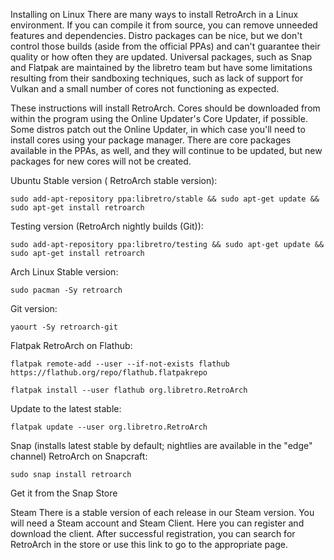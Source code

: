 Installing on Linux
There are many ways to install RetroArch in a Linux environment.
If you can compile it from source, you can remove
unneeded features and dependencies.
Distro packages can be nice, but we don't control
those builds (aside from the official PPAs) and can't
guarantee their quality or how often they are updated.
Universal packages, such as Snap and Flatpak are maintained by 
the libretro team but have some limitations resulting from their 
sandboxing techniques, such as lack of support for 
Vulkan and a small number of cores not functioning as expected.

These instructions will install RetroArch.
Cores should be downloaded from within the program using 
the Online Updater's Core Updater, if possible. 
Some  distros patch out the Online Updater, 
in which case you'll need to install cores using your package manager. 
There are core packages available in the PPAs, as well, 
and they will continue to be updated, but new packages for 
new cores will not be created.

Ubuntu
Stable version ( RetroArch stable version):
```
sudo add-apt-repository ppa:libretro/stable && sudo apt-get update && sudo apt-get install retroarch
```
Testing version (RetroArch nightly builds (Git)):
```
sudo add-apt-repository ppa:libretro/testing && sudo apt-get update && sudo apt-get install retroarch
```
Arch Linux
Stable version:
```
sudo pacman -Sy retroarch
```
Git version:
```
yaourt -Sy retroarch-git
```
Flatpak
RetroArch on Flathub:
```
flatpak remote-add --user --if-not-exists flathub https://flathub.org/repo/flathub.flatpakrepo
```
```
flatpak install --user flathub org.libretro.RetroArch
```
Update to the latest stable:
```
flatpak update --user org.libretro.RetroArch
```
Snap (installs latest stable by default; nightlies are available in the "edge" channel)
RetroArch on Snapcraft:
```
sudo snap install retroarch
```
Get it from the Snap Store

Steam
There is a stable version of each release in our Steam version. You will need a Steam account and Steam Client. Here you can register and download the client. After successful registration, you can search for  RetroArch in the store or use this link to go to the appropriate page.
